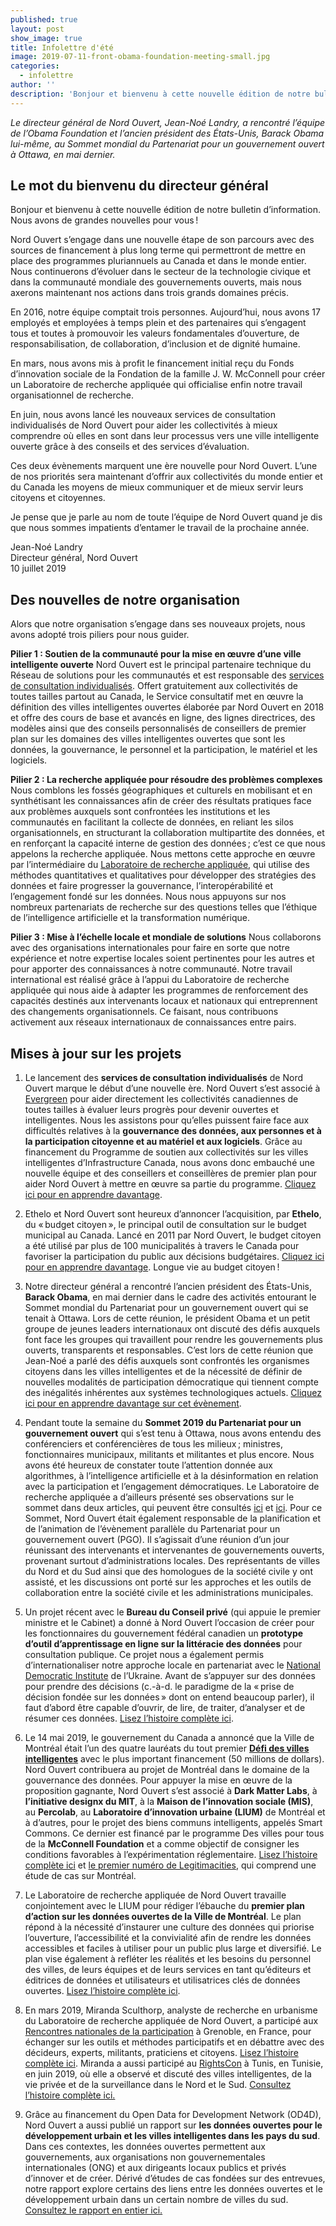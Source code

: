 ```yaml
---
published: true
layout: post
show_image: true
title: Infolettre d'été
image: 2019-07-11-front-obama-foundation-meeting-small.jpg
categories:
  - infolettre
author: ''
description: 'Bonjour et bienvenu à cette nouvelle édition de notre bulletin d’information. Nous avons de grandes nouvelles pour vous !'
---
```

_Le directeur général de Nord Ouvert, Jean-Noé Landry, a rencontré l’équipe de l’Obama Foundation et l’ancien président des États-Unis, Barack Obama lui-même, au Sommet mondial du Partenariat pour un gouvernement ouvert à Ottawa, en mai dernier._

## Le mot du bienvenu du directeur général

Bonjour et bienvenu à cette nouvelle édition de notre bulletin d’information. Nous avons de grandes nouvelles pour vous ! 

Nord Ouvert s’engage dans une nouvelle étape de son parcours avec des sources de financement à plus long terme qui permettront de mettre en place des programmes pluriannuels au Canada et dans le monde entier. Nous continuerons d’évoluer dans le secteur de la technologie civique et dans la communauté mondiale des gouvernements ouverts, mais nous axerons maintenant nos actions dans trois grands domaines précis. 

En 2016, notre équipe comptait trois personnes. Aujourd’hui, nous avons 17 employés et employées à temps plein et des partenaires qui s’engagent tous et toutes à promouvoir les valeurs fondamentales d’ouverture, de responsabilisation, de collaboration, d’inclusion et de dignité humaine. 

En mars, nous avons mis à profit le financement initial reçu du Fonds d’innovation sociale de la Fondation de la famille J. W. McConnell pour créer un Laboratoire de recherche appliquée qui officialise enfin notre travail organisationnel de recherche.

En juin, nous avons lancé les nouveaux services de consultation individualisés de Nord Ouvert pour aider les collectivités à mieux comprendre où elles en sont dans leur processus vers une ville intelligente ouverte grâce à des conseils et des services d’évaluation.

Ces deux évènements marquent une ère nouvelle pour Nord Ouvert. L’une de nos priorités sera maintenant d’offrir aux collectivités du monde entier et du Canada les moyens de mieux communiquer et de mieux servir leurs citoyens et citoyennes.

Je pense que je parle au nom de toute l’équipe de Nord Ouvert quand je dis que nous sommes impatients d’entamer le travail de la prochaine année.

Jean-Noé Landry  
Directeur général, Nord Ouvert   
10 juillet 2019


## Des nouvelles de notre organisation

Alors que notre organisation s’engage dans ses nouveaux projets, nous avons adopté trois piliers pour nous guider.

**Pilier 1 : Soutien de la communauté pour la mise en œuvre d’une ville intelligente ouverte**
Nord Ouvert est le principal partenaire technique du Réseau de solutions pour les communautés et est responsable des [services de consultation individualisés](https://www.nordouvert.ca/service-de-consultation-personnalise/). Offert gratuitement aux collectivités de toutes tailles partout au Canada, le Service consultatif met en œuvre la définition des villes intelligentes ouvertes élaborée par Nord Ouvert en 2018 et offre des cours de base et avancés en ligne, des lignes directrices, des modèles ainsi que des conseils personnalisés de conseillers de premier plan sur les domaines des villes intelligentes ouvertes que sont les données, la gouvernance, le personnel et la participation, le matériel et les logiciels.

**Pilier 2 : La recherche appliquée pour résoudre des problèmes complexes**
Nous comblons les fossés géographiques et culturels en mobilisant et en synthétisant les connaissances afin de créer des résultats pratiques face aux problèmes auxquels sont confrontées les institutions et les communautés en facilitant la collecte de données, en reliant les silos organisationnels, en structurant la collaboration multipartite des données, et en renforçant la capacité interne de gestion des données ; c’est ce que nous appelons la recherche appliquée. Nous mettons cette approche en œuvre par l’intermédiaire du [Laboratoire de recherche appliquée](https://www.nordouvert.ca/laboratoire-recherche-appliquee/), qui utilise des méthodes quantitatives et qualitatives pour développer des stratégies des données et faire progresser la gouvernance, l’interopérabilité et l’engagement fondé sur les données. Nous nous appuyons sur nos nombreux partenariats de recherche sur des questions telles que l’éthique de l’intelligence artificielle et la transformation numérique.

**Pilier 3 : Mise à l’échelle locale et mondiale de solutions**
Nous collaborons avec des organisations internationales pour faire en sorte que notre expérience et notre expertise locales soient pertinentes pour les autres et pour apporter des connaissances à notre communauté. Notre travail international est réalisé grâce à l’appui du Laboratoire de recherche appliquée qui nous aide à adapter les programmes de renforcement des capacités destinés aux intervenants locaux et nationaux qui entreprennent des changements organisationnels. Ce faisant, nous contribuons activement aux réseaux internationaux de connaissances entre pairs.

## Mises à jour sur les projets

1. Le lancement des **services de consultation individualisés** de Nord Ouvert marque le début d’une nouvelle ère. Nord Ouvert s’est associé à [Evergreen](https://www.evergreen.ca/about/) pour aider directement les collectivités canadiennes de toutes tailles à évaluer leurs progrès pour devenir ouvertes et intelligentes. Nous les assistons pour qu’elles puissent faire face aux difficultés relatives à la **gouvernance des données, aux personnes et à la participation citoyenne et au matériel et aux logiciels**. Grâce au financement du Programme de soutien aux collectivités sur les villes intelligentes d’Infrastructure Canada, nous avons donc embauché une nouvelle équipe et des conseillers et conseillères de premier plan pour aider Nord Ouvert à mettre en œuvre sa partie du programme. [Cliquez ici pour en apprendre davantage](https://www.nordouvert.ca/service-de-consultation-personnalise/).

2. Ethelo et Nord Ouvert sont heureux d’annoncer l’acquisition, par **Ethelo**, du « budget citoyen », le principal outil de consultation sur le budget municipal au Canada. Lancé en 2011 par Nord Ouvert, le budget citoyen a été utilisé par plus de 100 municipalités à travers le Canada pour favoriser la participation du public aux décisions budgétaires. [Cliquez ici pour en apprendre davantage](https://www.nordouvert.ca/2019/05/15/communiques-de-presse-budget-citoyen). Longue vie au budget citoyen ! 

3. Notre directeur général a rencontré l’ancien président des États-Unis, **Barack Obama**, en mai dernier dans le cadre des activités entourant le Sommet mondial du Partenariat pour un gouvernement ouvert qui se tenait à Ottawa. Lors de cette réunion, le président Obama et un petit groupe de jeunes leaders internationaux ont discuté des défis auxquels font face les groupes qui travaillent pour rendre les gouvernements plus ouverts, transparents et responsables. C’est lors de cette réunion que Jean-Noé a parlé des défis auxquels sont confrontés les organismes citoyens dans les villes intelligentes et de la nécessité de définir de nouvelles modalités de participation démocratique qui tiennent compte des inégalités inhérentes aux systèmes technologiques actuels. [Cliquez ici pour en apprendre davantage sur cet évènement](https://www.obama.org/updates/president-obama-roundtable-ottawa/).

4. Pendant toute la semaine du **Sommet 2019 du Partenariat pour un gouvernement ouvert** qui s’est tenu à Ottawa, nous avons entendu des conférenciers et conférencières de tous les milieux ; ministres, fonctionnaires municipaux, militants et militantes et plus encore. Nous avons été heureux de constater toute l’attention donnée aux algorithmes, à l’intelligence artificielle et à la désinformation en relation avec la participation et l’engagement démocratiques. Le Laboratoire de recherche appliquée a d’ailleurs présenté ses observations sur le sommet dans deux articles, qui peuvent être consultés [ici](https://www.nordouvert.ca/2019/06/10/l-inclusion-et-le-gouvernement-ouvert-ce-que-sao-paulo-and-santiago-peuvent-nous-apprendre) et [ici](https://www.nordouvert.ca/2019/06/07/quelques-reflexions-sur-le-sommet-mondial-du-partenariat-pour-un-gouvernement-ouvert-parlons-litteracie). Pour ce Sommet, Nord Ouvert était également responsable de la planification et de l’animation de l’évènement parallèle du Partenariat pour un gouvernement ouvert (PGO). Il s’agissait d’une réunion d’un jour réunissant des intervenants et intervenantes de gouvernements ouverts, provenant surtout d’administrations locales. Des représentants de villes du Nord et du Sud ainsi que des homologues de la société civile y ont assisté, et les discussions ont porté sur les approches et les outils de collaboration entre la société civile et les administrations municipales.

5. Un projet récent avec le **Bureau du Conseil privé** (qui appuie le premier ministre et le Cabinet) a donné à Nord Ouvert l’occasion de créer pour les fonctionnaires du gouvernement fédéral canadien un **prototype d’outil d’apprentissage en ligne sur la littéracie des données** pour consultation publique. Ce projet nous a également permis d’internationaliser notre approche locale en partenariat avec le [National Democratic Institute](https://www.ndi.org/) de l’Ukraine. Avant de s’appuyer sur des données pour prendre des décisions (c.-à-d. le paradigme de la « prise de décision fondée sur les données » dont on entend beaucoup parler), il faut d’abord être capable d’ouvrir, de lire, de traiter, d’analyser et de résumer ces données. [Lisez l’histoire complète ici](https://www.nordouvert.ca/2019/06/03/ce-qui-se-trame-a-Nord-Ouvert-la-litteracie-des-donnees-et-la-consultation-publique).

6. Le 14 mai 2019, le gouvernement du Canada a annoncé que la Ville de Montréal était l’un des quatre lauréats du tout premier **[Défi des villes intelligentes](https://c212.net/c/link/?t=0&l=en&o=2465457-1&h=996502139&u=https://www.infrastructure.gc.ca/cities-villes/index-eng.html&a=Smart+Cities+Challenge)** avec le plus important financement (50 millions de dollars). Nord Ouvert contribuera au projet de Montréal dans le domaine de la gouvernance des données. Pour appuyer la mise en œuvre de la proposition gagnante, Nord Ouvert s’est associé à **Dark Matter Labs**, à **l’initiative designx du MIT**, à la **Maison de l’innovation sociale (MIS)**, au **Percolab**, au **Laboratoire d’innovation urbaine (LIUM)** de Montréal et à d’autres, pour le projet des biens communs intelligents, appelés Smart Commons. Ce dernier est financé par le programme Des villes pour tous de la **McConnell Foundation** et a comme objectif de consigner les conditions favorables à l’expérimentation réglementaire. [Lisez l’histoire complète ici](https://www.newswire.ca/news-releases/the-government-of-canada-announces-winners-of-the-smart-cities-challenge-859468435.html) et [le premier numéro de Legitimacities](https://mcconnellfoundation.ca/report/legitimacities/), qui comprend une étude de cas sur Montréal.

7. Le Laboratoire de recherche appliquée de Nord Ouvert travaille conjointement avec le LIUM pour rédiger l’ébauche du **premier plan d’action sur les données ouvertes de la Ville de Montréal**. Le plan répond à la nécessité d’instaurer une culture des données qui priorise l’ouverture, l’accessibilité et la convivialité afin de rendre les données accessibles et faciles à utiliser pour un public plus large et diversifié. Le plan vise également à refléter les réalités et les besoins du personnel des villes, de leurs équipes et de leurs services en tant qu’éditeurs et éditrices de données et utilisateurs et utilisatrices clés de données ouvertes. [Lisez l’histoire complète ici](https://www.opennorth.ca/2019/04/29/open-discussions-on-open-data-at-the-city-of-montreal).

8. En mars 2019, Miranda Sculthorp, analyste de recherche en urbanisme du Laboratoire de recherche appliquée de Nord Ouvert, a participé aux [Rencontres nationales de la participation](https://www.rencontres-participation.fr/page/64926-accueil) à Grenoble, en France, pour échanger sur les outils et méthodes participatifs et en débattre avec des décideurs, experts, militants, praticiens et citoyens. [Lisez l’histoire complète ici](https://www.nordouvert.ca/2019/06/03/ce-qui-se-trame-a-Nord-Ouvert-la-litteracie-des-donnees-et-la-consultation-publique). Miranda a aussi participé au [RightsCon](https://www.rightscon.org/) à Tunis, en Tunisie, en juin 2019, où elle a observé et discuté des villes intelligentes, de la vie privée et de la surveillance dans le Nord et le Sud. [Consultez l’histoire complète ici.](https://www.opennorth.ca/2019/07/02/reporting-on-smart-city-discourse-from-rightscon-2019)

9. Grâce au financement du Open Data for Development Network (OD4D), Nord Ouvert a aussi publié un rapport sur **les données ouvertes pour le développement urbain et les villes intelligentes dans les pays du sud**. Dans ces contextes, les données ouvertes permettent aux gouvernements, aux organisations non gouvernementales internationales (ONG) et aux dirigeants locaux publics et privés d’innover et de créer. Dérivé d’études de cas fondées sur des entrevues, notre rapport explore certains des liens entre les données ouvertes et le développement urbain dans un certain nombre de villes du sud. [Consultez le rapport en entier ici.](https://drive.google.com/file/d/1O1qjuDAOnW_Hasb6S9ei84Qe1v-zam4i/view)





